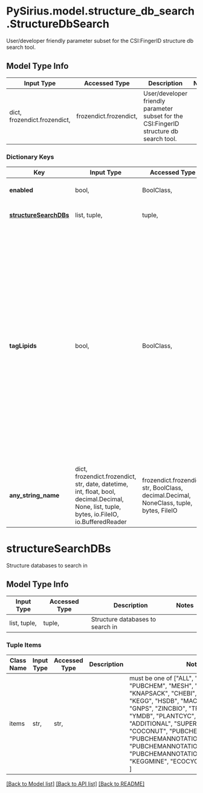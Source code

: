 # PySirius.model.structure_db_search.StructureDbSearch

User/developer friendly parameter subset for the CSI:FingerID structure db search tool.

## Model Type Info
Input Type | Accessed Type | Description | Notes
------------ | ------------- | ------------- | -------------
dict, frozendict.frozendict,  | frozendict.frozendict,  | User/developer friendly parameter subset for the CSI:FingerID structure db search tool. | 

### Dictionary Keys
Key | Input Type | Accessed Type | Description | Notes
------------ | ------------- | ------------- | ------------- | -------------
**enabled** | bool,  | BoolClass,  | tags whether the tool is enabled | [optional] 
**[structureSearchDBs](#structureSearchDBs)** | list, tuple,  | tuple,  | Structure databases to search in | [optional] 
**tagLipids** | bool,  | BoolClass,  | Candidates matching the lipid class estimated by El Gordo will be tagged.  The lipid class will only be available if El Gordo predicts that the MS/MS is a lipid spectrum.  If this parameter is set to &#x27;false&#x27; El Gordo will still be executed and e.g. improve the fragmentation  tree, but the matching structure candidates will not be tagged if they match lipid class. | [optional] 
**any_string_name** | dict, frozendict.frozendict, str, date, datetime, int, float, bool, decimal.Decimal, None, list, tuple, bytes, io.FileIO, io.BufferedReader | frozendict.frozendict, str, BoolClass, decimal.Decimal, NoneClass, tuple, bytes, FileIO | any string name can be used but the value must be the correct type | [optional]

# structureSearchDBs

Structure databases to search in

## Model Type Info
Input Type | Accessed Type | Description | Notes
------------ | ------------- | ------------- | -------------
list, tuple,  | tuple,  | Structure databases to search in | 

### Tuple Items
Class Name | Input Type | Accessed Type | Description | Notes
------------- | ------------- | ------------- | ------------- | -------------
items | str,  | str,  |  | must be one of ["ALL", "ALL_BUT_INSILICO", "PUBCHEM", "MESH", "HMDB", "KNAPSACK", "CHEBI", "PUBMED", "BIO", "KEGG", "HSDB", "MACONDA", "METACYC", "GNPS", "ZINCBIO", "TRAIN", "UNDP", "YMDB", "PLANTCYC", "NORMAN", "ADDITIONAL", "SUPERNATURAL", "COCONUT", "PUBCHEMANNOTATIONBIO", "PUBCHEMANNOTATIONDRUG", "PUBCHEMANNOTATIONSAFETYANDTOXIC", "PUBCHEMANNOTATIONFOOD", "LIPID", "KEGGMINE", "ECOCYCMINE", "YMDBMINE", ] 

[[Back to Model list]](../../README.md#documentation-for-models) [[Back to API list]](../../README.md#documentation-for-api-endpoints) [[Back to README]](../../README.md)

